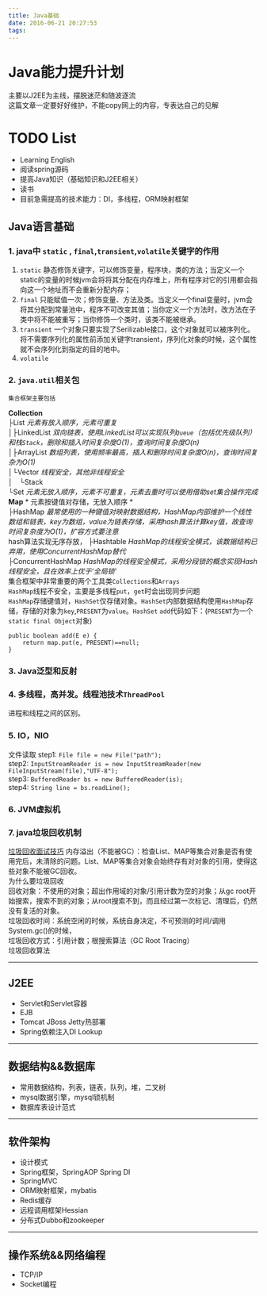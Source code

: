 ```yaml
---
title: Java基础
date: 2016-06-21 20:27:53
tags:
---
```


# Java能力提升计划
主要以J2EE为主线，摆脱迷茫和随波逐流   
这篇文章一定要好好维护，不能copy网上的内容，专表达自己的见解

# TODO List
- Learning English
- 阅读spring源码
- 提高Java知识（基础知识和J2EE相关）
- 读书
- 目前急需提高的技术能力：DI，多线程，ORM映射框架
<!--more-->
## Java语言基础
### 1. java中 `static` , `final`,`transient`,`volatile`关键字的作用
1. `static` 静态修饰关键字，可以修饰变量，程序块，类的方法；当定义一个static的变量的时候jvm会将将其分配在内存堆上，所有程序对它的引用都会指向这一个地址而不会重新分配内存；
2. `final`  只能赋值一次；修饰变量、方法及类。当定义一个final变量时，jvm会将其分配到常量池中，程序不可改变其值；当你定义一个方法时，改方法在子类中将不能被重写；当你修饰一个类时，该类不能被继承。
3. `transient` 一个对象只要实现了Serilizable接口，这个对象就可以被序列化。将不需要序列化的属性前添加关键字transient，序列化对象的时候，这个属性就不会序列化到指定的目的地中。
4. `volatile`
### 2. `java.util`相关包  
    集合框架主要包括  
**Collection**   
├List *元素有放入顺序，元素可重复*     
│├LinkedList *双向链表，使用LinkedList可以实现队列`Queue`（包括优先级队列）和栈`Stack`，删除和插入时间复杂度O(1)，查询时间复杂度O(n)*  
│├ArrayList *数组列表，使用频率最高，插入和删除时间复杂度O(n)，查询时间复杂为O(1)*  
│└Vector *线程安全，其他非线程安全*  
│　└Stack  
└Set *元素无放入顺序，元素不可重复，元素去重时可以使用借助set集合操作完成*  
**Map**  * 元素按键值对存储，无放入顺序 *    
├HashMap *最常使用的一种键值对映射数据结构，HashMap内部维护一个线性数组和链表，key为数组，value为链表存储，采用hash算法计算key值，故查询时间复杂度为O(1)，扩容方式要注意*  
hash算法实现无序存放，
├Hashtable *HashMap的线程安全模式，该数据结构已弃用，使用ConcurrentHashMap替代*  
├ConcurrentHashMap *HashMap的线程安全模式，采用分段锁的概念实现Hash线程安全，且在效率上优于‘全局锁’*    
集合框架中非常重要的两个工具类`Collections`和`Arrays`  
`HashMap`线程不安全，主要是多线程`put`，`get`时会出现同步问题  
`HashMap`存储键值对，`HashSet`仅存储对象。`HashSet`内部数据结构使用`HashMap`存储，存储的对象为`key`,`PRESENT`为`value`。`HashSet` `add`代码如下：(`PRESENT`为一个`static final Object`对象)
```
public boolean add(E e) {
    return map.put(e, PRESENT)==null;
}
```
### 3. Java泛型和反射
### 4. 多线程，高并发。线程池技术`ThreadPool`  
进程和线程之间的区别。

### 5. IO，NIO   
文件读取
step1: `File file = new File("path");`  
step2: `InputStreamReader is = new InputStreamReader(new FileInputStream(file),"UTF-8");`  
step3: `BufferedReader bs = new BufferedReader(is);`  
step4: `String line = bs.readLine();`  
### 6. JVM虚拟机  
### 7. java垃圾回收机制   
[垃圾回收面试技巧](https://www.zhihu.com/question/35164211) 
内存溢出（不能被GC）：检查List、MAP等集合对象是否有使用完后，未清除的问题。List、MAP等集合对象会始终存有对对象的引用，使得这些对象不能被GC回收。  
为什么要垃圾回收  
回收对象：不使用的对象；超出作用域的对象/引用计数为空的对象；从gc root开始搜索，搜索不到的对象；从root搜索不到，而且经过第一次标记、清理后，仍然没有复活的对象。  
垃圾回收时间：系统空闲的时候，系统自身决定，不可预测的时间/调用System.gc()的时候，  
垃圾回收方式：引用计数；根搜索算法（GC Root Tracing）  
垃圾回收算法  

---
## J2EE
- Servlet和Servlet容器
- EJB
- Tomcat JBoss Jetty热部署
- Spring依赖注入DI Lookup
---
## 数据结构&&数据库
- 常用数据结构，列表，链表，队列，堆，二叉树
- mysql数据引擎，mysql锁机制
- 数据库表设计范式
---
## 软件架构
- 设计模式
- Spring框架，SpringAOP Spring DI
- SpringMVC
- ORM映射框架，mybatis
- Redis缓存
- 远程调用框架Hessian
- 分布式Dubbo和zookeeper
---
## 操作系统&&网络编程
- TCP/IP
- Socket编程

